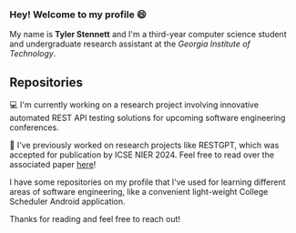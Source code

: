### Hey! Welcome to my profile 😄

My name is **Tyler Stennett** and I'm a third-year computer science student and undergraduate research assistant at the *Georgia Institute of Technology*.

## Repositories

💻 I'm currently working on a research project involving innovative automated REST API testing solutions for upcoming software engineering conferences.

📓 I've previously worked on research projects like RESTGPT, which was accepted for publication by ICSE NIER 2024. Feel free to read over the associated paper [here](https://arxiv.org/pdf/2312.00894.pdf)!

I have some repositories on my profile that I've used for learning different areas of software engineering, like a convenient light-weight College Scheduler Android application.

Thanks for reading and feel free to reach out!

<!--
**tylerstennett/tylerstennett** is a ✨ _special_ ✨ repository because its `README.md` (this file) appears on your GitHub profile.

Here are some ideas to get you started:

- 🔭 I’m currently working on ...
- 🌱 I’m currently learning ...
- 👯 I’m looking to collaborate on ...
- 🤔 I’m looking for help with ...
- 💬 Ask me about ...
- 📫 How to reach me: ...
- 😄 Pronouns: ...
- ⚡ Fun fact: ...
-->
